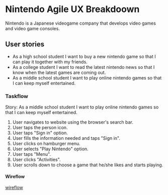 # Nintendo Agile UX Breakdoown

Nintendo is a Japanese videogame company that develops video games and video game consoles.

## User stories

- As a high school student I want to buy a new nintendo game so that I can play it together with my friends.
- As a college student I want to read the latest nintendo news so that I know when the latest games are coming out.
- As a middle school student I want to play online nintendo games so that I can keep myself entertained. 

### Taskflow

Story: As a middle school student I want to play online nintendo games so that I can keep myself entertained.
1. User navigates to website using the browser's search bar.
2. User taps the person icon.
3. User taps "Sign in" option.
4. User fills the information needed and taps "Sign in". 
5. User clicks on hamburger menu.
6. User selects "Play Nintendo" option.
7. User taps "Menu".
8. User clicks "Activities".
9. User scrolls down to choose a game that he/she likes and starts playing.

#### Wireflow
[wireflow](87A2B7CC-087E-4D42-9086-652FDC08BB90.JPEG)